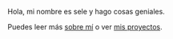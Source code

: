 Hola, mi nombre es sele y hago cosas geniales.

Puedes leer más [sobre mí](/sobremi) o ver [mis proyectos](/proyectos).
